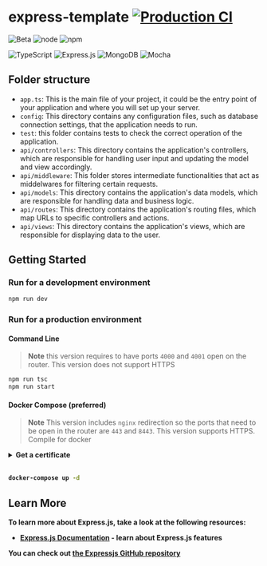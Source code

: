 # express-template  [![Production CI](https://github.com/UNIZAR-30226-01/chess-backend/actions/workflows/production.yml/badge.svg)](https://github.com/UNIZAR-30226-01/chess-backend/actions/workflows/production.yml)

![Beta](https://img.shields.io/badge/Status-Beta-red)
![node](https://img.shields.io/badge/node-16.x-blue)
![npm](https://img.shields.io/badge/npm-8.15.0-blue)

![TypeScript](https://img.shields.io/badge/typescript-%23007ACC.svg?style=for-the-badge&logo=typescript&logoColor=white)
![Express.js](https://img.shields.io/badge/express.js-%23404d59.svg?style=for-the-badge&logo=express&logoColor=%2361DAFB)
![MongoDB](https://img.shields.io/badge/MongoDB-%234ea94b.svg?style=for-the-badge&logo=mongodb&logoColor=white)
![Mocha](https://img.shields.io/badge/-mocha-%238D6748?style=for-the-badge&logo=mocha&logoColor=white)

## Folder structure

- `app.ts`: This is the main file of your project, it could be the entry point of your application and where you will set up your server.
- `config`: This directory contains any configuration files, such as database connection settings, that the application needs to run.
- `test`: this folder contains tests to check the correct operation of the application.
- `api/controllers`: This directory contains the application's controllers, which are responsible for handling user input and updating the model and view accordingly.
- `api/middleware`: This folder stores intermediate functionalities that act as middelwares for filtering certain requests.
- `api/models`: This directory contains the application's data models, which are responsible for handling data and business logic.
- `api/routes`: This directory contains the application's routing files, which map URLs to specific controllers and actions.
- `api/views`: This directory contains the application's views, which are responsible for displaying data to the user.

## Getting Started

### Run for a development environment

```bash
npm run dev
```

###  Run for a production environment

#### Command Line
> **Note** 
> this version requires to have ports `4000` and `4001` open on the router. This version does not support HTTPS 

```bash
npm run tsc
npm run start
```

#### Docker Compose (preferred)

> **Note** 
>  This version includes `nginx` redirection so the ports that need to be open in the router are `443` and `8443`. This version supports HTTPS.
Compile for docker

  <details>
    <summary><b>Get a certificate<b></summary>
    <details>
    <summary>Self Signed</summary>

1. Crea una clave privada utilizando el siguiente comando:
```bash
openssl genrsa -out privkey.pem 2048
```
1. Crea un certificado autofirmado utilizando el siguiente comando:<br>
  Este comando generará un certificado autofirmado válido por 365 días y lo guardará en un archivo llamado "cert.crt". Durante la ejecución del comando se te solicitará que proporciones algunos datos para el certificado. Asegúrate de proporcionar el nombre de dominio correcto en el campo "Common Name".
```bash
openssl req -new -x509 -key privkey.pem -out cert.pem -days 365
```
1. Verifica que el certificado SSL y la clave privada corresponden utilizando los siguientes comandos:
```
openssl x509 -noout -modulus -in privkey.pem | openssl md5
openssl rsa -noout -modulus -in cert.pem | openssl md5
```
  </details>
  <details>
    <summary>Lets Encrypt & Certbot</summary>

Follow the instructions on the following [page](https://certbot.eff.org/)

  </details>
  </details>
<br>

```bash
docker-compose up -d
```

## Learn More

To learn more about Express.js, take a look at the following resources:

- [Express.js Documentation](https://expressjs.com/) - learn about Express.js features

You can check out [the Expressjs GitHub repository](https://github.com/expressjs/express)

